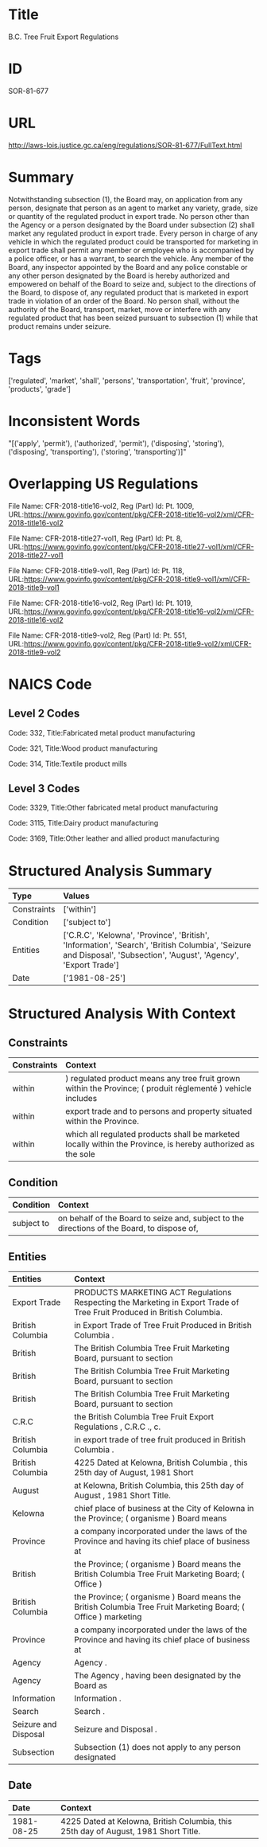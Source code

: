 # Title
B.C. Tree Fruit Export Regulations


# ID
SOR-81-677

# URL
http://laws-lois.justice.gc.ca/eng/regulations/SOR-81-677/FullText.html


# Summary
Notwithstanding subsection (1), the Board may, on application from any person, designate that person as an agent to market any variety, grade, size or quantity of the regulated product in export trade.
No person other than the Agency or a person designated by the Board under subsection (2) shall market any regulated product in export trade.
Every person in charge of any vehicle in which the regulated product could be transported for marketing in export trade shall permit any member or employee who is accompanied by a police officer, or has a warrant, to search the vehicle.
Any member of the Board, any inspector appointed by the Board and any police constable or any other person designated by the Board is hereby authorized and empowered on behalf of the Board to seize and, subject to the directions of the Board, to dispose of, any regulated product that is marketed in export trade in violation of an order of the Board.
No person shall, without the authority of the Board, transport, market, move or interfere with any regulated product that has been seized pursuant to subsection (1) while that product remains under seizure.


# Tags
['regulated', 'market', 'shall', 'persons', 'transportation', 'fruit', 'province', 'products', 'grade']


# Inconsistent Words
"[('apply', 'permit'), ('authorized', 'permit'), ('disposing', 'storing'), ('disposing', 'transporting'), ('storing', 'transporting')]"


# Overlapping US Regulations
File Name: CFR-2018-title16-vol2, Reg (Part) Id: Pt. 1009, URL:https://www.govinfo.gov/content/pkg/CFR-2018-title16-vol2/xml/CFR-2018-title16-vol2

File Name: CFR-2018-title27-vol1, Reg (Part) Id: Pt. 8, URL:https://www.govinfo.gov/content/pkg/CFR-2018-title27-vol1/xml/CFR-2018-title27-vol1

File Name: CFR-2018-title9-vol1, Reg (Part) Id: Pt. 118, URL:https://www.govinfo.gov/content/pkg/CFR-2018-title9-vol1/xml/CFR-2018-title9-vol1

File Name: CFR-2018-title16-vol2, Reg (Part) Id: Pt. 1019, URL:https://www.govinfo.gov/content/pkg/CFR-2018-title16-vol2/xml/CFR-2018-title16-vol2

File Name: CFR-2018-title9-vol2, Reg (Part) Id: Pt. 551, URL:https://www.govinfo.gov/content/pkg/CFR-2018-title9-vol2/xml/CFR-2018-title9-vol2




# NAICS Code
## Level 2 Codes
Code: 332, Title:Fabricated metal product manufacturing

Code: 321, Title:Wood product manufacturing

Code: 314, Title:Textile product mills




## Level 3 Codes
Code: 3329, Title:Other fabricated metal product manufacturing

Code: 3115, Title:Dairy product manufacturing

Code: 3169, Title:Other leather and allied product manufacturing







# Structured Analysis Summary
| Type        | Values                                                                                                                                                             |
|:------------|:-------------------------------------------------------------------------------------------------------------------------------------------------------------------|
| Constraints | ['within']                                                                                                                                                         |
| Condition   | ['subject to']                                                                                                                                                     |
| Entities    | ['C.R.C', 'Kelowna', 'Province', 'British', 'Information', 'Search', 'British Columbia', 'Seizure and Disposal', 'Subsection', 'August', 'Agency', 'Export Trade'] |
| Date        | ['1981-08-25']                                                                                                                                                     |


# Structured Analysis With Context
 


## Constraints
| Constraints   | Context                                                                                                      |
|:--------------|:-------------------------------------------------------------------------------------------------------------|
| within        | ) regulated product means any tree fruit grown within the Province; ( produit réglementé ) vehicle includes  |
| within        | export trade and to persons and property situated within  the Province.                                      |
| within        | which all regulated products shall be marketed locally within the Province, is hereby authorized as the sole |


## Condition
| Condition   | Context                                                                                     |
|:------------|:--------------------------------------------------------------------------------------------|
| subject to  | on behalf of the Board to seize and, subject to the directions of the Board, to dispose of, |


## Entities
| Entities             | Context                                                                                                                  |
|:---------------------|:-------------------------------------------------------------------------------------------------------------------------|
| Export Trade         | PRODUCTS MARKETING ACT Regulations Respecting the Marketing in Export Trade  of Tree Fruit Produced in British Columbia. |
| British Columbia     | in Export Trade of Tree Fruit Produced in British Columbia .                                                             |
| British              | The  British Columbia Tree Fruit Marketing Board, pursuant to section                                                    |
| British              | The  British Columbia Tree Fruit Marketing Board, pursuant to section                                                    |
| British              | The  British Columbia Tree Fruit Marketing Board, pursuant to section                                                    |
| C.R.C                | the British Columbia Tree Fruit Export Regulations , C.R.C ., c.                                                         |
| British Columbia     | in export trade of tree fruit produced in British Columbia  .                                                            |
| British Columbia     | 4225 Dated at Kelowna,  British Columbia , this 25th day of August, 1981 Short                                           |
| August               | at Kelowna, British Columbia, this 25th day of August , 1981 Short Title.                                                |
| Kelowna              | chief place of business at the City of Kelowna in the Province; ( organisme ) Board means                                |
| Province             | a company incorporated under the laws of the Province and having its chief place of business at                          |
| British              | the Province; ( organisme ) Board means the British Columbia Tree Fruit Marketing Board; ( Office )                      |
| British Columbia     | the Province; ( organisme ) Board means the British Columbia Tree Fruit Marketing Board; ( Office ) marketing            |
| Province             | a company incorporated under the laws of the Province and having its chief place of business at                          |
| Agency               | Agency .                                                                                                                 |
| Agency               | The  Agency , having been designated by the Board as                                                                     |
| Information          | Information .                                                                                                            |
| Search               | Search .                                                                                                                 |
| Seizure and Disposal | Seizure and Disposal .                                                                                                   |
| Subsection           | Subsection (1) does not apply to any person designated                                                                   |


## Date
| Date       | Context                                                                             |
|:-----------|:------------------------------------------------------------------------------------|
| 1981-08-25 | 4225 Dated at Kelowna, British Columbia, this 25th day of August, 1981 Short Title. |


